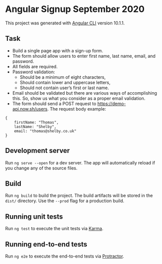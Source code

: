 # Angular Signup September 2020

This project was generated with [Angular CLI](https://github.com/angular/angular-cli) version 10.1.1.

## Task

* Build a single page app with a sign-up form.
* The form should allow users to enter first name, last name, email, and password.
* All fields are required.
* Password validation:
    * Should be a minimum of eight characters,
    * Should contain lower and uppercase letters,
    * Should not contain user’s first or last name.
* Email should be validated but there are various ways of accomplishing this. So, show us what
you consider as a proper email validation.
* The form should send a POST request to https://demo-api.now.sh/users. The request body
example:
```
{
    firstName: "Thomas",
    lastName: "Shelby",
    email: "thomas@shelby.co.uk"
}
```

## Development server

Run `ng serve --open` for a dev server. The app will automatically reload if you change any of the source files.

## Build

Run `ng build` to build the project. The build artifacts will be stored in the `dist/` directory. Use the `--prod` flag for a production build.

## Running unit tests

Run `ng test` to execute the unit tests via [Karma](https://karma-runner.github.io).

## Running end-to-end tests

Run `ng e2e` to execute the end-to-end tests via [Protractor](http://www.protractortest.org/).
